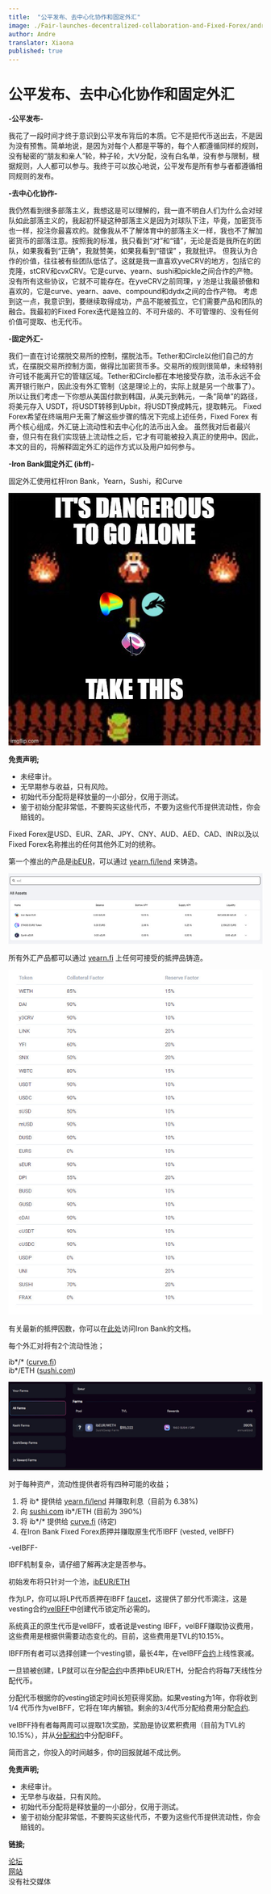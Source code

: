 ```yaml
---
title:  "公平发布、去中心化协作和固定外汇"
image: ./Fair-launches-decentralized-collaboration-and-Fixed-Forex/andre-hero.jpg
author: Andre
translator: Xiaona
published: true
---
```


# 公平发布、去中心化协作和固定外汇

**\-公平发布-**

我花了一段时间才终于意识到公平发布背后的本质。它不是把代币送出去，不是因为没有预售。简单地说，是因为对每个人都是平等的，每个人都遵循同样的规则，没有秘密的“朋友和亲人”轮，种子轮，大V分配，没有白名单，没有参与限制，根据规则，人人都可以参与。我终于可以放心地说，公平发布是所有参与者都遵循相同规则的发布。

**\-去中心化协作-**

我仍然看到很多部落主义，我想这是可以理解的，我一直不明白人们为什么会对球队如此部落主义的，我起初怀疑这种部落主义是因为对球队下注，毕竟，加密货币也一样，投注你最喜欢的。就像我从不了解体育中的部落主义一样，我也不了解加密货币的部落注意。按照我的标准，我只看到“对”和“错”，无论是否是我所在的团队，如果我看到“正确”，我就赞美，如果我看到“错误” ，我就批评。
但我认为合作的价值，往往被有些团队低估了。这就是我一直喜欢yveCRV的地方，包括它的克隆，stCRV和cvxCRV。它是curve、yearn、sushi和pickle之间合作的产物。没有所有这些协议，它就不可能存在。在yveCRV之前同理，y 池是让我最骄傲和喜欢的，它是curve、yearn、aave、compound和dydx之间的合作产物。
考虑到这一点，我意识到，要继续取得成功，产品不能被孤立，它们需要产品和团队的融合。我最初的Fixed Forex迭代是独立的、不可升级的、不可管理的、没有任何价值可提取、也无代币。

**\-固定外汇-**

我们一直在讨论摆脱交易所的控制，摆脱法币。Tether和Circle以他们自己的方式，在摆脱交易所控制方面，做得比加密货币多。交易所的规则很简单，未经特别许可钱不能离开它的管辖区域。Tether和Circle都在本地接受存款，法币永远不会离开银行账户，因此没有外汇管制（这是理论上的，实际上就是另一个故事了）。所以让我们考虑一下你想从美国付款到韩国，从美元到韩元，一条“简单”的路径，将美元存入 USDT，将USDT转移到Upbit，将USDT换成韩元，提取韩元。
Fixed Forex希望在终端用户无需了解这些步骤的情况下完成上述任务，Fixed Forex 有两个核心组成，外汇链上流动性和去中心化的法币出入金。
虽然我对后者最兴奋，但只有在我们实现链上流动性之后，它才有可能被投入真正的使用中。因此，本文的目的，将解释固定外汇的运作方式以及用户如何参与。

**\-Iron Bank固定外汇 (ibff)-**

固定外汇使用杠杆Iron Bank，Yearn，Sushi，和Curve

![](image1.jpg?w=500&h=500)

**免责声明;**

- 未经审计。
- 无早期参与收益，只有风险。
- 初始代币分配将是释放量的一小部分，仅用于测试。
- 鉴于初始分配非常低，不要购买这些代币，不要为这些代币提供流动性，你会赔钱的。

Fixed Forex是USD、EUR、ZAR、JPY、CNY、AUD、AED、CAD、INR以及以 Fixed Forex名称推出的任何其他外汇对的统称。

第一个推出的产品是[ibEUR](https://www.coingecko.com/en/coins/iron-bank-euro)，可以通过 [yearn.fi/lend](https://yearn.fi/lend) 来铸造。

![](image2.jpg?w=700&h=194)

所有外汇产品都可以通过 [yearn.fi](https://yearn.fi/lend) 上任何可接受的抵押品铸造。

![](image3.jpg?w=645&h=874)

有关最新的抵押因数，你可以在[此处](https://docs.cream.finance/iron-bank/collateral-and-reserve-factor)访问Iron Bank的文档。

每个外汇对将有2个流动性池；

ib\*/\* ([curve.fi](https://curve.fi/))  
ib\*/ETH ([sushi.com](https://sushi.com/))

![](image4.jpg?w=700&h=243)

对于每种资产，流动性提供者将有四种可能的收益；

1.  将 ib\* 提供给 [yearn.fi/lend](https://yearn.fi/lend) 并赚取利息（目前为 6.38%)
2.  向 [sushi.com](https://sushi.com/) ib\*/ETH  (目前为 390%)
3.  将 ib\*/\* 提供给 [curve.fi](https://curve.fi/) (待定)
4.  在Iron Bank Fixed Forex质押并赚取原生代币IBFF (vested, veIBFF)

\-veIBFF-

IBFF机制复杂，请仔细了解再决定是否参与。

初始发布将只针对一个池，[ibEUR/ETH](https://analytics.sushi.com/tokens/0x96e61422b6a9ba0e068b6c5add4ffabc6a4aae27)

作为LP，你可以将LP代币质押在IBFF [faucet](https://etherscan.io/address/0x7d254d9adc588126edaee52a1029278180a802e8)，这提供了部分代币滴注，这是vesting合约[veIBFF](https://etherscan.io/address/0x4d0518c9136025903751209ddddf6c67067357b1)中创建代币锁定所必需的。

系统真正的原生代币是veIBFF，或者说是vesting IBFF，veIBFF赚取协议费用，这些费用是根据供需要动态变化的。目前，这些费用是TVL的10.15%。

IBFF所有者可以选择创建一个vesting锁，最长4年，在veIBFF[合约](https://etherscan.io/address/0x4d0518c9136025903751209ddddf6c67067357b1)上线性衰减。

一旦锁被创建，LP就可以在分配[合约](https://etherscan.io/address/0x1da8a6fe33bd35b99505d67843eec9fa124f2d4b)中质押ibEUR/ETH，分配合约将每7天线性分配代币。

分配代币根据你的vesting锁定时间长短获得奖励。如果vesting为1年，你将收到 1/4 代币作为veIBFF，它将在1年内解锁。剩余的3/4代币分配给费用分配[合约](https://etherscan.io/address/0x83893c4a42f8654c2dd4ff7b4a7cd0e33ae8c859).

veIBFF持有者每两周可以提取1次奖励，奖励是协议累积费用（目前为TVL的10.15%），并从[分配和约](https://etherscan.io/address/0x83893c4a42f8654c2dd4ff7b4a7cd0e33ae8c859)中分配IBFF。

简而言之，你投入的时间越多，你的回报就越不成比例。

**免责声明;**

- 未经审计。
- 无早参与收益，只有风险。
- 初始代币分配将是释放量的一小部分，仅用于测试。
- 鉴于初始分配非常低，不要购买这些代币，不要为这些代币提供流动性，你会赔钱的。

**链接;**

[论坛](https://gov.yearn.finance/c/projects/fixed-forex/26)  
[网站](https://yearn.fi/lend)  
没有社交媒体
